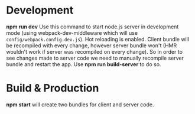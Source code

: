 Development
===========

**npm run dev** 
 Use this command to start node.js server in development mode (using webpack-dev-middleware which will use `config/webpack.config.dev.js`).
 Hot reloading is enabled. Client bundle will be recompiled with every change, however server bundle won't (HMR wouldn't work if server was recompiled on every change). So in order to see changes made to server code we need to manually recompile server bundle and restart the app.
 Use **npm run build-server** to do so. 

Build & Production
==================

**npm start** will create two bundles for client and server code.